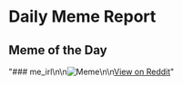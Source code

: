 # Daily Meme Report

## Meme of the Day
"### me_irl\n\n![Meme](https://i.redd.it/1f29z80le8be1.png)\n\n[View on Reddit](https://redd.it/1hufslu)"

